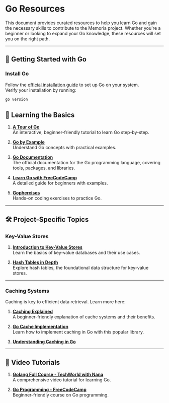 # Go Resources

This document provides curated resources to help you learn Go and gain the necessary skills to contribute to the Memoria project. Whether you're a beginner or looking to expand your Go knowledge, these resources will set you on the right path.

---

## 📘 **Getting Started with Go**

### **Install Go**

Follow the [official installation guide](https://go.dev/doc/install) to set up Go on your system.  
Verify your installation by running:

```bash
go version
```

## 📘 Learning the Basics

1. **[A Tour of Go](https://go.dev/tour/)**  
   An interactive, beginner-friendly tutorial to learn Go step-by-step.

2. **[Go by Example](https://gobyexample.com/)**  
   Understand Go concepts with practical examples.

3. **[Go Documentation](https://go.dev/doc/)**  
   The official documentation for the Go programming language, covering tools, packages, and libraries.

4. **[Learn Go with FreeCodeCamp](https://www.freecodecamp.org/news/learn-golang-by-examples/)**  
   A detailed guide for beginners with examples.

5. **[Gophercises](https://gophercises.com/)**  
   Hands-on coding exercises to practice Go.

---

## 🛠️ Project-Specific Topics

### **Key-Value Stores**

1. **[Introduction to Key-Value Stores](https://www.geeksforgeeks.org/introduction-to-key-value-database/)**  
   Learn the basics of key-value databases and their use cases.

2. **[Hash Tables in Depth](https://www.freecodecamp.org/news/hash-tables/)**  
   Explore hash tables, the foundational data structure for key-value stores.

---
<!---
### **Building APIs in Go**

APIs allow interaction between Memoria and other applications. Learn to build and work with APIs:

1. **[Building a Simple API in Go](https://dev.to/envitab/how-to-build-an-api-using-go-ffk)**  
   Step-by-step guide to creating a basic API.

2. **[HTTP Package Documentation](https://pkg.go.dev/net/http)**  
   Go’s official documentation for building HTTP-based APIs.

---
--->
### **Caching Systems**

Caching is key to efficient data retrieval. Learn more here:

1. **[Caching Explained](https://www.geeksforgeeks.org/caching-system-design-concept-for-beginners/)**  
   A beginner-friendly explanation of cache systems and their benefits.

2. **[Go Cache Implementation](https://pkg.go.dev/github.com/patrickmn/go-cache)**  
   Learn how to implement caching in Go with this popular library.
3. **[Understanding Caching in Go](https://mayurkhante786.medium.com/understanding-caching-in-go-part-1-improving-performance-and-efficiency-f9391e2d7047)**

---
<!---
## 🚀 Advanced Topics

Once you’re comfortable with the basics, explore these advanced topics relevant to Memoria’s future enhancements:

1. **[Client-Server Architecture](https://nikhilvaidyar.medium.com/client-server-model-implementation-in-golang-3e2ee3613c08)**  
   Learn about building scalable and robust server systems in Go.

2. **[Pub/Sub Systems Overview](https://cloud.google.com/pubsub/docs/overview)**  
   Understand publish-subscribe messaging systems and their applications.

3. **[Redis Sorted Sets](https://jothipn.github.io/2023/04/07/redis-sorted-set.html)**  
   Learn about implementing sorted sets, which are key to advanced data structures.

---
--->
## 🎥 Video Tutorials

1. **[Golang Full Course - TechWorld with Nana](https://www.youtube.com/watch?v=yyUHQIec83I)**  
   A comprehensive video tutorial for learning Go.

2. **[Go Programming - FreeCodeCamp](https://www.youtube.com/watch?v=un6ZyFkqFKo)**  
   Beginner-friendly course on Go programming.
